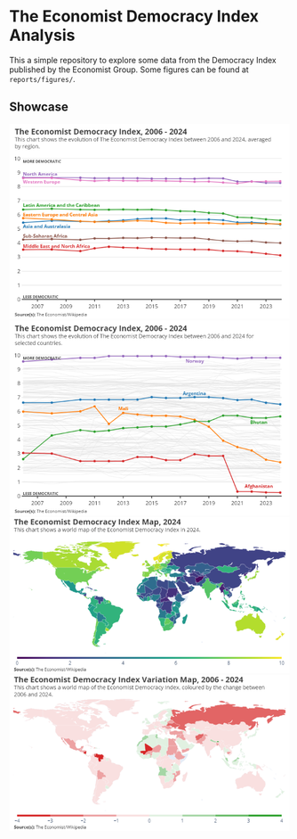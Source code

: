 # The Economist Democracy Index Analysis

This a simple repository to explore some data from the Democracy Index 
published by the Economist Group. Some figures can be found at `reports/figures/`.

## Showcase

<div align="center">
    <img src="https://github.com/ffiza/economist-democracy-index/blob/main/reports/figures/time_series_by_region.png?raw=true" width="650">
</div>

<div align="center">
    <img src="https://github.com/ffiza/economist-democracy-index/blob/main/reports/figures/time_series_by_country.png?raw=true" width="650">
</div>

<div align="center">
    <img src="https://github.com/ffiza/economist-democracy-index/blob/main/reports/figures/map_index_2024.png?raw=true" width="650">
</div>

<div align="center">
    <img src="https://github.com/ffiza/economist-democracy-index/blob/main/reports/figures/map_index_change_2006_to_2024.png?raw=true" width="650">
</div>